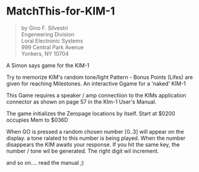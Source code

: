 # MatchThis-for-KIM-1
 >by Gino F. Silvestri <br>
 >Engeneering Division <br>
 >Loral Electronic Systems <br>
 >999 Central Park Avenue <br>
 >Yonkers, NY 10704 <br>

A Simon says game for the KIM-1

Try to memorize KIM's random tone/light Pattern - Bonus Points (Lifes) are given for reaching Milestones.
An interactive Ggame for a 'naked' KIM-1

This Game requires a speaker / amp connectiion to the KIMs application connector as shown on page 57 in the KIm-1 User's Manual.

The game initializes the Zeropage locations by itself. 
Start at $0200
occupies Mem to $036D

When GO is pressed a random chosen number [0..3] will appear on the display. a tone ralated to this number is being played. 
When the number disappears the KIM awaits your response. If you hit the same key, the number / tone wil be generated.
The right digit wil increment.

and so on.... read the manual ;)

